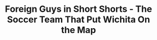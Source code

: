 ---
layout: interior
title: Foreign Guys in Short Shorts - The Soccer Team That Put Wichita On the Map
speaker: Timothy O'Bryhim
permalink: timothy_obryhim
image: img/20160916/timothyOBryhim.jpg
event: 20160916
video: 
favorite: We can live our lives without being stacked on top of each other...and are always close to nature.
about: Tim O'Bryhim is the co-author of "Make This Town Big - The Story of Roy Turner and the Wichita Wings." A graduate of Southeast High School and the University of Kansas, Tim had a very '80s childhood growing up in Wichita. In his spare time, he speculates about the future of Westeros, writes ridiculous Facebook posts, and dreams of making the US Olympic foosball team.
twitter: 
facebook: makethistownbig
instagram: 
linkedin: 
google: 
website: 
email: tobryhim@gmail.com
telephone: 
---
